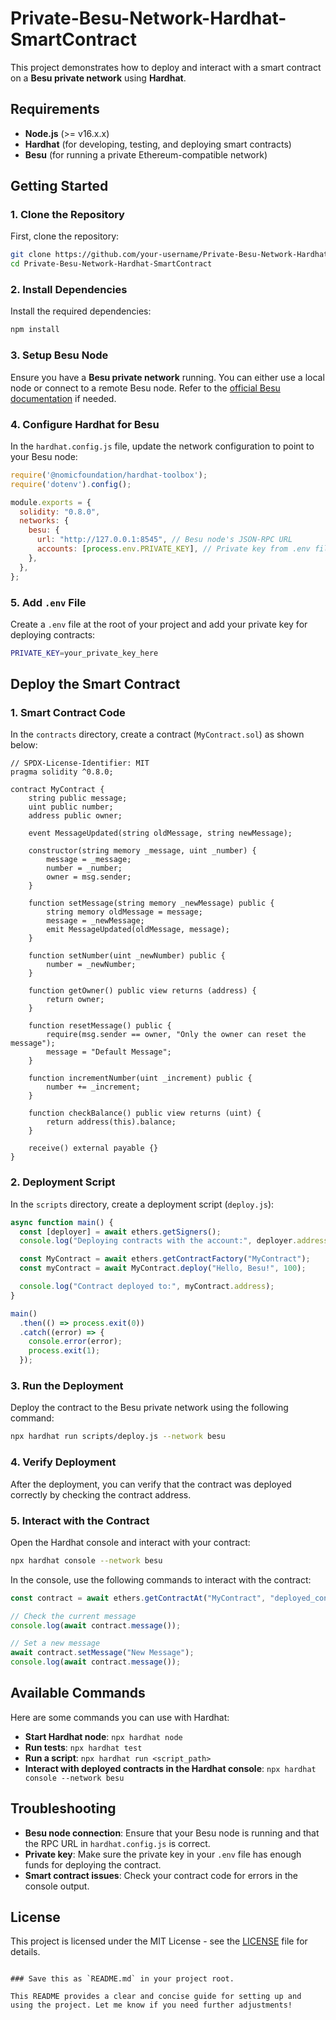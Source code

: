 # Private-Besu-Network-Hardhat-SmartContract

This project demonstrates how to deploy and interact with a smart contract on a **Besu private network** using **Hardhat**.

## Requirements

- **Node.js** (>= v16.x.x)
- **Hardhat** (for developing, testing, and deploying smart contracts)
- **Besu** (for running a private Ethereum-compatible network)

## Getting Started

### 1. Clone the Repository

First, clone the repository:

```bash
git clone https://github.com/your-username/Private-Besu-Network-Hardhat-SmartContract.git
cd Private-Besu-Network-Hardhat-SmartContract
```

### 2. Install Dependencies

Install the required dependencies:

```bash
npm install
```

### 3. Setup Besu Node

Ensure you have a **Besu private network** running. You can either use a local node or connect to a remote Besu node. Refer to the [official Besu documentation](https://besu.hyperledger.org/en/stable/) if needed.

### 4. Configure Hardhat for Besu

In the `hardhat.config.js` file, update the network configuration to point to your Besu node:

```javascript
require('@nomicfoundation/hardhat-toolbox');
require('dotenv').config();

module.exports = {
  solidity: "0.8.0",
  networks: {
    besu: {
      url: "http://127.0.0.1:8545", // Besu node's JSON-RPC URL
      accounts: [process.env.PRIVATE_KEY], // Private key from .env file
    },
  },
};
```

### 5. Add `.env` File

Create a `.env` file at the root of your project and add your private key for deploying contracts:

```bash
PRIVATE_KEY=your_private_key_here
```

## Deploy the Smart Contract

### 1. Smart Contract Code

In the `contracts` directory, create a contract (`MyContract.sol`) as shown below:

```solidity
// SPDX-License-Identifier: MIT
pragma solidity ^0.8.0;

contract MyContract {
    string public message;
    uint public number;
    address public owner;

    event MessageUpdated(string oldMessage, string newMessage);

    constructor(string memory _message, uint _number) {
        message = _message;
        number = _number;
        owner = msg.sender;
    }

    function setMessage(string memory _newMessage) public {
        string memory oldMessage = message;
        message = _newMessage;
        emit MessageUpdated(oldMessage, message);
    }

    function setNumber(uint _newNumber) public {
        number = _newNumber;
    }

    function getOwner() public view returns (address) {
        return owner;
    }

    function resetMessage() public {
        require(msg.sender == owner, "Only the owner can reset the message");
        message = "Default Message";
    }

    function incrementNumber(uint _increment) public {
        number += _increment;
    }

    function checkBalance() public view returns (uint) {
        return address(this).balance;
    }

    receive() external payable {}
}
```

### 2. Deployment Script

In the `scripts` directory, create a deployment script (`deploy.js`):

```javascript
async function main() {
  const [deployer] = await ethers.getSigners();
  console.log("Deploying contracts with the account:", deployer.address);

  const MyContract = await ethers.getContractFactory("MyContract");
  const myContract = await MyContract.deploy("Hello, Besu!", 100);

  console.log("Contract deployed to:", myContract.address);
}

main()
  .then(() => process.exit(0))
  .catch((error) => {
    console.error(error);
    process.exit(1);
  });
```

### 3. Run the Deployment

Deploy the contract to the Besu private network using the following command:

```bash
npx hardhat run scripts/deploy.js --network besu
```

### 4. Verify Deployment

After the deployment, you can verify that the contract was deployed correctly by checking the contract address.

### 5. Interact with the Contract

Open the Hardhat console and interact with your contract:

```bash
npx hardhat console --network besu
```

In the console, use the following commands to interact with the contract:

```javascript
const contract = await ethers.getContractAt("MyContract", "deployed_contract_address");

// Check the current message
console.log(await contract.message());

// Set a new message
await contract.setMessage("New Message");
console.log(await contract.message());
```

## Available Commands

Here are some commands you can use with Hardhat:

- **Start Hardhat node**: `npx hardhat node`
- **Run tests**: `npx hardhat test`
- **Run a script**: `npx hardhat run <script_path>`
- **Interact with deployed contracts in the Hardhat console**: `npx hardhat console --network besu`

## Troubleshooting

- **Besu node connection**: Ensure that your Besu node is running and that the RPC URL in `hardhat.config.js` is correct.
- **Private key**: Make sure the private key in your `.env` file has enough funds for deploying the contract.
- **Smart contract issues**: Check your contract code for errors in the console output.

## License

This project is licensed under the MIT License - see the [LICENSE](LICENSE) file for details.
```

### Save this as `README.md` in your project root.

This README provides a clear and concise guide for setting up and using the project. Let me know if you need further adjustments!
